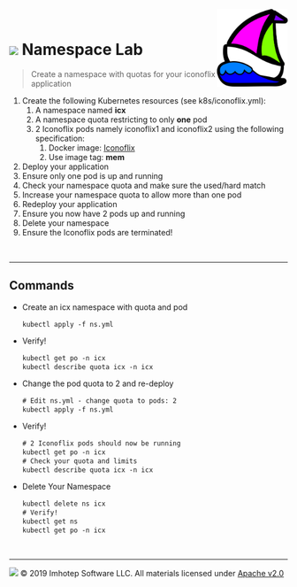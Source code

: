 <img src="../assets/k8sland.png" align="right" width="128" height="auto"/>

<br/>

# <img src="../assets/lab.png" width="32" height="auto"/> Namespace Lab

> Create a namespace with quotas for your iconoflix application

1. Create the following Kubernetes resources (see k8s/iconoflix.yml):
    1. A namespace named **icx**
    2. A namespace quota restricting to only **one** pod
    3. 2 Iconoflix pods namely iconoflix1 and iconoflix2 using the following specification:
        1. Docker image: [Iconoflix](https://quay.io/repository/imhotepio/iconoflix)
        2. Use image tag: **mem**
2. Deploy your application
3. Ensure only one pod is up and running
4. Check your namespace quota and make sure the used/hard match
5. Increase your namespace quota to allow more than one pod
6. Redeploy your application
7.  Ensure you now have 2 pods up and running
8.  Delete your namespace
9.  Ensure the Iconoflix pods are terminated!

<br/>

---
## Commands

- Create an icx namespace with quota and pod

  ```shell
  kubectl apply -f ns.yml
  ```

- Verify!

  ```shell
  kubectl get po -n icx
  kubectl describe quota icx -n icx
  ```

- Change the pod quota to 2 and re-deploy

  ```shell
  # Edit ns.yml - change quota to pods: 2
  kubectl apply -f ns.yml
  ```

- Verify!

  ```shell
  # 2 Iconoflix pods should now be running
  kubectl get po -n icx
  # Check your quota and limits
  kubectl describe quota icx -n icx
  ```

- Delete Your Namespace

  ```shell
  kubectl delete ns icx
  # Verify!
  kubectl get ns
  kubectl get po -n icx
  ```

<br/>

---
<img src="../assets/imhotep_logo.png" width="32" height="auto"/> © 2019 Imhotep Software LLC.
All materials licensed under [Apache v2.0](http://www.apache.org/licenses/LICENSE-2.0)